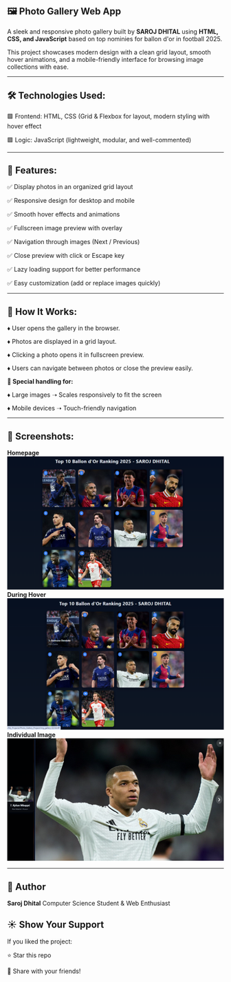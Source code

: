 ## 🖼️ **Photo Gallery Web App**

A sleek and responsive photo gallery built by **SAROJ DHITAL** using **HTML, CSS, and JavaScript** based on top nominies for ballon d'or in football 2025. 

This project showcases modern design with a clean grid layout, smooth hover animations, and a mobile-friendly interface for browsing image collections with ease.
***


## 🛠️ **Technologies Used:**

🟩 Frontend: HTML, CSS (Grid & Flexbox for layout, modern styling with hover effect

🟩 Logic: JavaScript (lightweight, modular, and well-commented)
***


## 🔑 **Features:**

✅ Display photos in an organized grid layout

✅ Responsive design for desktop and mobile

✅ Smooth hover effects and animations

✅ Fullscreen image preview with overlay

✅ Navigation through images (Next / Previous)

✅ Close preview with click or Escape key

✅ Lazy loading support for better performance

✅ Easy customization (add or replace images quickly)
***


## 🚀 **How It Works:**

♦️ User opens the gallery in the browser.

♦️ Photos are displayed in a grid layout.

♦️ Clicking a photo opens it in fullscreen preview.

♦️ Users can navigate between photos or close the preview easily.

**🎯 Special handling for:**

♦️ Large images ➝ Scales responsively to fit the screen

♦️ Mobile devices ➝ Touch-friendly navigation
***


## 📸 **Screenshots:**
**Homepage**
![alt text](https://github.com/Git-Hub-dot/Photo_Gallery_Project/blob/4b7f91c4bccaf5ba7df87bff4abf75bb934f0f31/Homepage.png)
**During Hover**
![alt text](https://github.com/Git-Hub-dot/Photo_Gallery_Project/blob/4b7f91c4bccaf5ba7df87bff4abf75bb934f0f31/During%20Hover.png)
**Individual Image**
![alt text](https://github.com/Git-Hub-dot/Photo_Gallery_Project/blob/4b7f91c4bccaf5ba7df87bff4abf75bb934f0f31/Individual%20Image.png)
***


## 🙌 **Author**

**Saroj Dhital**
Computer Science Student & Web Enthusiast


## ☀️ **Show Your Support**

If you liked the project:

⭐ Star this repo  

🔗 Share with your friends!

